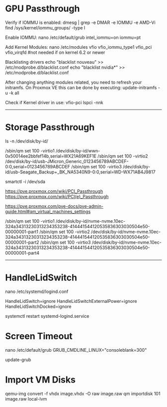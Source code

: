 # GPU Passthrough

Verify if IOMMU is enabled:
dmesg | grep -e DMAR -e IOMMU -e AMD-Vi
find /sys/kernel/iommu_groups/ -type l

Enable IOMMU:
nano /etc/default/grub
intel_iommu=on iommu=pt

Add Kernel Modules:
nano /etc/modules
vfio
vfio_iommu_type1
vfio_pci
vfio_virqfd #not needed if on kernel 6.2 or newer

Blacklisting drivers
echo "blacklist nouveau" >> /etc/modprobe.d/blacklist.conf 
echo "blacklist nvidia*" >> /etc/modprobe.d/blacklist.conf 


After changing anything modules related, you need to refresh your initramfs. On Proxmox VE this can be done by executing:
update-initramfs -u -k all

Check if Kernel driver in use: vfio-pci 
lspci -nnk


______________________________________________________________

# Storage Passthrough


ls -n /dev/disk/by-id/


/sbin/qm set 100 -virtio1 /dev/disk/by-id/wwn-0x50014ee2bbfef14b,serial=WX21A69KEF1E
/sbin/qm set 100 -virtio2 /dev/disk/by-id/usb-JMicron_Generic_0123456789ABCDEF-0:0,serial=0123456789ABCDEF
/sbin/qm set 100 -virtio3 /dev/disk/by-id/usb-Seagate_Backup+_BK_NA5340N9-0:0,serial=WD-WX71AB4J9817

smartctl -i /dev/sda


https://pve.proxmox.com/wiki/PCI_Passthrough
https://pve.proxmox.com/wiki/PCI(e)_Passthrough

https://pve.proxmox.com/pve-docs/pve-admin-guide.html#qm_virtual_machines_settings


/sbin/qm set 100 -virtio1 /dev/disk/by-id/nvme-nvme.10ec-324a34313230313234353238-414441544120535836303030504e50-00000001-part1
/sbin/qm set 100 -virtio2 /dev/disk/by-id/nvme-nvme.10ec-324a34313230313234353238-414441544120535836303030504e50-00000001-part2
/sbin/qm set 100 -virtio3 /dev/disk/by-id/nvme-nvme.10ec-324a34313230313234353238-414441544120535836303030504e50-00000001-part4


______________________________________________________________

# HandleLidSwitch

nano /etc/systemd/logind.conf

HandleLidSwitch=ignore
HandleLidSwitchExternalPower=ignore
HandleLidSwitchDocked=ignore

systemctl restart systemd-logind.service

# Screen Timeout

nano /etc/default/grub
GRUB_CMDLINE_LINUX="consoleblank=300"

update-grub

# Import VM Disks

qemu-img convert -f vhdx image.vhdx -O raw image.raw
qm importdisk 101 image.raw local-lvm
